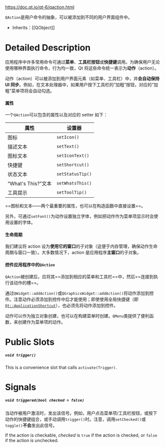 https://doc.qt.io/qt-6/qaction.html

`QAction`是用户命令的抽象，可以被添加到不同的用户界面组件中。

- Inherits：[[QObject]]

# Detailed Description

应用程序中许多常用命令可通过**菜单**、**工具栏按钮**或**快捷键**调用。为确保用户无论使用哪种界面执行命令，行为均一致，Qt 将这些命令统一表示为**动作**（action）。

动作（action）可以被添加到用户界面元素（如菜单、工具栏）中，并**会自动保持 UI 同步**。例如，在文本处理器中，如果用户按下工具栏的“加粗”按钮，对应的“加粗”菜单项将会自动勾选。

#### 属性

一个`QAction`可以包含的属性以及对应的 setter 如下：

| 属性               | 设置器              |
| ---------------- | ---------------- |
| 图标               | `setIcon()`      |
| 描述文本             | `setText()`      |
| 图标文本             | `setIconText()`  |
| 快捷键              | `setShortcut()`  |
| 状态文本             | `setStatusTip()` |
| “What's This?”文本 | `setWhatsThis()` |
| 工具提示             | `setToolTip()`   |

==图标和文本——两个最重要的属性，也可以在构造函数中直接设置==。

另外，可通过`setFont()`为动作设置独立字体，例如把动作作为菜单项显示时会使用设置的字体。

#### 生命周期

我们建议将 action 设为**使用它的窗口**的子对象（这便于内存管理，确保动作生命周期与窗口一致）。大多数情况下，action 是应用程序**主窗口**的子对象。

#### 控件应用程序中的`QAction`

`QAction`被创建后，应将其==添加到相应的菜单和工具栏==中，然后==连接到执行该动作的槽==。

通过`QWidget::addAction()`或`QGraphicsWidget::addAction()`将动作添加到控件。注意动作必须添加到控件中后才能使用；即使使用全局快捷键（即[`Qt::ApplicationShortcut`](https://doc.qt.io/qt-6/qt.html#ShortcutContext-enum)），也必须先将动作添加到控件。

动作可以作为独立对象创建，也可以在构建菜单时创建。`QMenu`类提供了便利函数，来创建作为菜单项的动作。

# Public Slots

##### `void trigger()`

This is a convenience slot that calls `activate(Trigger)`.

# Signals

##### `void triggered(bool checked = false)`

当动作被用户激活时，发出该信号。例如，用户点击菜单项/工具栏按钮，或按下动作的快捷键组合，或手动调用`trigger()`时。注意，调用`setChecked()`或`toggle()`**不会**发出此信号。

If the action is checkable, _checked_ is `true` if the action is checked, or `false` if the action is unchecked.

